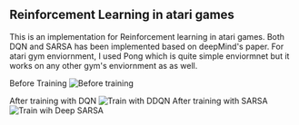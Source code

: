 ## Reinforcement Learning in atari games
This is an implementation for Reinforcement learning in atari games. Both DQN and SARSA has been implemented based on deepMind's paper. For atari gym enviornment, I used Pong which is quite simple enviormnet but it works on any other gym's enviornment as as well.

Before Training
![Before training](https://user-images.githubusercontent.com/49214384/216965955-187c2743-c680-4907-9a95-bacb452f236c.gif)

After training with DQN
![Train with DDQN](https://user-images.githubusercontent.com/49214384/216966048-850135d2-4bbb-42f4-beed-118d490ac3f6.gif)
After training with SARSA
![Train wih Deep SARSA](https://user-images.githubusercontent.com/49214384/216966067-48b3fa63-41e2-4ee7-b100-675c6fd2fe49.gif)
